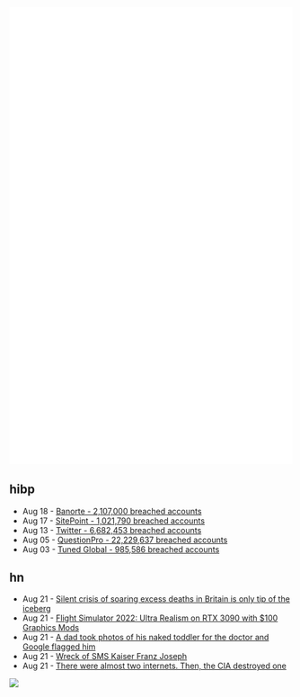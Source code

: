 ![Metrics](https://raw.githubusercontent.com/phixion/phixion/master/metrics.svg)

## hibp

<!--
for https://github.com/phixion/phixion/blob/main/.github/workflows/feeds.yml
-->
<!--START_SECTION:haveibeenpwnd-->
- Aug 18 - [Banorte - 2,107,000 breached accounts](https://haveibeenpwned.com/PwnedWebsites#Banorte)
- Aug 17 - [SitePoint - 1,021,790 breached accounts](https://haveibeenpwned.com/PwnedWebsites#SitePoint)
- Aug 13 - [Twitter - 6,682,453 breached accounts](https://haveibeenpwned.com/PwnedWebsites#Twitter)
- Aug 05 - [QuestionPro - 22,229,637 breached accounts](https://haveibeenpwned.com/PwnedWebsites#QuestionPro)
- Aug 03 - [Tuned Global - 985,586 breached accounts](https://haveibeenpwned.com/PwnedWebsites#TunedGlobal)
<!--END_SECTION:haveibeenpwnd-->

## hn

<!--
for https://github.com/phixion/phixion/blob/main/.github/workflows/feeds.yml
-->
<!--START_SECTION:hn-->
- Aug 21 - [Silent crisis of soaring excess deaths in Britain is only tip of the iceberg](https://uk.news.yahoo.com/silent-crisis-soaring-excess-deaths-203000290.html)
- Aug 21 - [Flight Simulator 2022: Ultra Realism on RTX 3090 with $100 Graphics Mods](https://www.youtube.com/watch?v=lBIqHC6kbX0)
- Aug 21 - [A dad took photos of his naked toddler for the doctor and Google flagged him](https://www.nytimes.com/2022/08/21/technology/google-surveillance-toddler-photo.html)
- Aug 21 - [Wreck of SMS Kaiser Franz Joseph](https://historyandwar.org/2022/08/21/wreck-of-sms-kaiser-franz-joseph/)
- Aug 21 - [There were almost two internets. Then, the CIA destroyed one](https://mashable.com/article/project-cybersyn-chile-kernel-panic)
<!--END_SECTION:hn-->

<!--
for https://yhype.me
-->
![](https://hit.yhype.me/github/profile?user_id=13013670)
